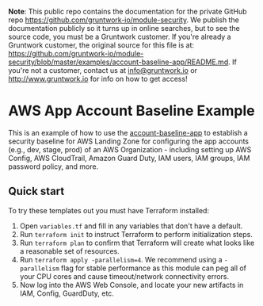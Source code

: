 **Note**: This public repo contains the documentation for the private GitHub repo <https://github.com/gruntwork-io/module-security>.
We publish the documentation publicly so it turns up in online searches, but to see the source code, you must be a Gruntwork customer.
If you're already a Gruntwork customer, the original source for this file is at: <https://github.com/gruntwork-io/module-security/blob/master/examples/account-baseline-app/README.md>.
If you're not a customer, contact us at <info@gruntwork.io> or <http://www.gruntwork.io> for info on how to get access!

# AWS App Account Baseline Example

This is an example of how to use the [account-baseline-app](/modules/account-baseline-app) to establish a security baseline
for AWS Landing Zone for configuring the app accounts (e.g., dev, stage, prod) of an AWS Organization - including setting up AWS Config, AWS CloudTrail,
Amazon Guard Duty, IAM users, IAM groups, IAM password policy, and more.

## Quick start

To try these templates out you must have Terraform installed:

1. Open `variables.tf` and fill in any variables that don't have a default.
1. Run `terraform init` to instruct Terraform to perform initialization steps.
1. Run `terraform plan` to confirm that Terraform will create what looks like a reasonable set of resources.
1. Run `terraform apply -parallelism=4`. We recommend using a `-parallelism` flag for stable performance as this module can peg all of your CPU cores and cause timeout/network connectivity errors.
1. Now log into the AWS Web Console, and locate your new artifacts in IAM, Config, GuardDuty, etc.
